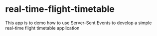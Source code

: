 # real-time-flight-timetable
This app is to demo how to  use Server-Sent Events to develop a simple real-time flight timetable application 
